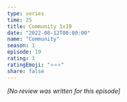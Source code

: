 ```yaml
---
type: series
time: 25
title: Community 1x19
date: "2022-08-12T00:00:00"
name: "Community"
season: 1
episode: 19
rating: 3
ratingEmoji: "⭐️⭐️⭐️"
share: false
---
```


_[No review was written for this episode]_

